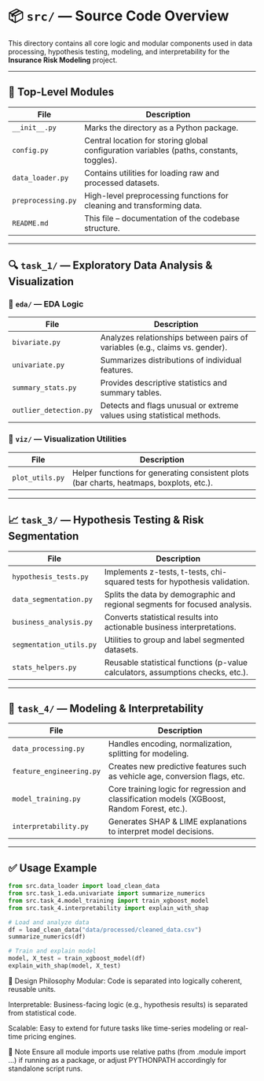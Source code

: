 # 📦 `src/` — Source Code Overview

This directory contains all core logic and modular components used in data processing, hypothesis testing, modeling, and interpretability for the **Insurance Risk Modeling** project.

---

## 📁 Top-Level Modules

| File | Description |
|------|-------------|
| `__init__.py` | Marks the directory as a Python package. |
| `config.py` | Central location for storing global configuration variables (paths, constants, toggles). |
| `data_loader.py` | Contains utilities for loading raw and processed datasets. |
| `preprocessing.py` | High-level preprocessing functions for cleaning and transforming data. |
| `README.md` | This file – documentation of the codebase structure. |

---

## 🔍 `task_1/` — Exploratory Data Analysis & Visualization

### 📁 `eda/` — EDA Logic
| File | Description |
|------|-------------|
| `bivariate.py` | Analyzes relationships between pairs of variables (e.g., claims vs. gender). |
| `univariate.py` | Summarizes distributions of individual features. |
| `summary_stats.py` | Provides descriptive statistics and summary tables. |
| `outlier_detection.py` | Detects and flags unusual or extreme values using statistical methods. |

### 📁 `viz/` — Visualization Utilities
| File | Description |
|------|-------------|
| `plot_utils.py` | Helper functions for generating consistent plots (bar charts, heatmaps, boxplots, etc.). |

---

## 📈 `task_3/` — Hypothesis Testing & Risk Segmentation

| File | Description |
|------|-------------|
| `hypothesis_tests.py` | Implements z-tests, t-tests, chi-squared tests for hypothesis validation. |
| `data_segmentation.py` | Splits the data by demographic and regional segments for focused analysis. |
| `business_analysis.py` | Converts statistical results into actionable business interpretations. |
| `segmentation_utils.py` | Utilities to group and label segmented datasets. |
| `stats_helpers.py` | Reusable statistical functions (p-value calculators, assumptions checks, etc.). |

---

## 🤖 `task_4/` — Modeling & Interpretability

| File | Description |
|------|-------------|
| `data_processing.py` | Handles encoding, normalization, splitting for modeling. |
| `feature_engineering.py` | Creates new predictive features such as vehicle age, conversion flags, etc. |
| `model_training.py` | Core training logic for regression and classification models (XGBoost, Random Forest, etc.). |
| `interpretability.py` | Generates SHAP & LIME explanations to interpret model decisions. |

---

## ✅ Usage Example

```python
from src.data_loader import load_clean_data
from src.task_1.eda.univariate import summarize_numerics
from src.task_4.model_training import train_xgboost_model
from src.task_4.interpretability import explain_with_shap

# Load and analyze data
df = load_clean_data("data/processed/cleaned_data.csv")
summarize_numerics(df)

# Train and explain model
model, X_test = train_xgboost_model(df)
explain_with_shap(model, X_test)
```
🧩 Design Philosophy
Modular: Code is separated into logically coherent, reusable units.

Interpretable: Business-facing logic (e.g., hypothesis results) is separated from statistical code.

Scalable: Easy to extend for future tasks like time-series modeling or real-time pricing engines.

📝 Note
Ensure all module imports use relative paths (from .module import ...) if running as a package, or adjust PYTHONPATH accordingly for standalone script runs.
